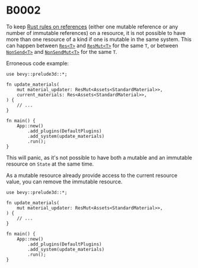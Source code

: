 # B0002

To keep [Rust rules on references](https://doc.rust-lang.org/book/ch04-02-references-and-borrowing.html#the-rules-of-references) (either one mutable reference or any number of immutable references) on a resource, it is not possible to have more than one resource of a kind if one is mutable in the same system. This can happen between [`Res<T>`](https://docs.rs/bevy/*/bevy/ecs/system/struct.Res.html) and [`ResMut<T>`](https://docs.rs/bevy/*/bevy/ecs/system/struct.ResMut.html) for the same `T`, or between [`NonSend<T>`](https://docs.rs/bevy/*/bevy/ecs/system/struct.NonSend.html) and [`NonSendMut<T>`](https://docs.rs/bevy/*/bevy/ecs/system/struct.NonSendMut.html) for the same `T`.

Erroneous code example:

```rust,should_panic
use bevy::prelude3d::*;

fn update_materials(
    mut material_updater: ResMut<Assets<StandardMaterial>>,
    current_materials: Res<Assets<StandardMaterial>>,
) {
    // ...
}

fn main() {
    App::new()
        .add_plugins(DefaultPlugins)
        .add_system(update_materials)
        .run();
}
```

This will panic, as it's not possible to have both a mutable and an immutable resource on `State` at the same time.

As a mutable resource already provide access to the current resource value, you can remove the immutable resource.

```rust,no_run
use bevy::prelude3d::*;

fn update_materials(
    mut material_updater: ResMut<Assets<StandardMaterial>>,
) {
    // ...
}

fn main() {
    App::new()
        .add_plugins(DefaultPlugins)
        .add_system(update_materials)
        .run();
}
```
